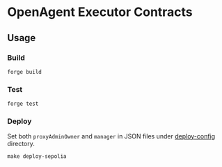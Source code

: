 # OpenAgent Executor Contracts

## Usage

### Build

```shell
forge build
```

### Test

```shell
forge test
```

### Deploy

Set both `proxyAdminOwner` and `manager` in JSON files under [deploy-config](./deploy-config) directory.

```shell
make deploy-sepolia
```
